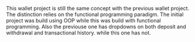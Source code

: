 This wallet project is still the same concept with the previous wallet project. The distinction relies on the functional programming paradigm. The initial project was build using OOP while this was build with functional programming.
 Also the previouse one has dropdowns on both deposit and withdrawal and transactional history. while this one has not.
